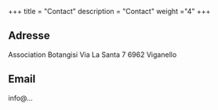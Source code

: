 +++
title = "Contact"
description = "Contact"
weight ="4"
+++
## Adresse
Association Botangisi
Via La Santa 7
6962 Viganello
## Email
info@...
